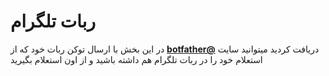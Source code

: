 # ربات تلگرام

در این بخش با ارسال توکن ربات خود که از [**botfather@**](https://t.me/botfather) دریافت کردید میتوانید سایت استعلام خود را در ربات تلگرام هم داشته باشید و از اون استعلام بگیرید
